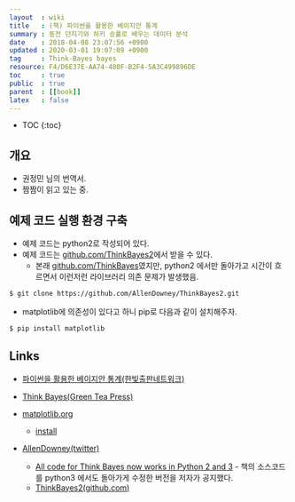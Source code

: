 ```yaml
---
layout  : wiki
title   : (책) 파이썬을 활용한 베이지안 통계
summary : 동전 던지기와 하키 승률로 배우는 데이터 분석
date    : 2018-04-08 23:07:56 +0900
updated : 2020-03-01 19:07:09 +0900
tag     : Think-Bayes bayes
resource: F4/D6E37E-AA74-480F-B2F4-5A3C499896DE
toc     : true
public  : true
parent  : [[book]]
latex   : false
---
```

* TOC
{:toc}

## 개요

* 권정민 님의 번역서.
* 짬짬이 읽고 있는 중.

## 예제 코드 실행 환경 구축


* 예제 코드는 python2로 작성되어 있다.
* 예제 코드는 [github.com/ThinkBayes2](https://github.com/AllenDowney/ThinkBayes2 )에서 받을 수 있다.
    * 본래 [github.com/ThinkBayes](https://github.com/AllenDowney/ThinkBayes )였지만, python2 에서만 돌아가고 시간이 흐르면서 이런저런 라이브러리 의존 문제가 발생했음.

```bash
$ git clone https://github.com/AllenDowney/ThinkBayes2.git
```

* matplotlib에 의존성이 있다고 하니 pip로 다음과 같이 설치해주자.

```bash
$ pip install matplotlib
```

## Links

* [파이썬을 활용한 베이지안 통계(한빛출판네트워크)](http://www.hanbit.co.kr/store/books/look.php?p_code=B7186764823 )
* [Think Bayes(Green Tea Press)](http://greenteapress.com/wp/think-bayes/ )
* [matplotlib.org](https://matplotlib.org/ )
    * [install](https://matplotlib.org/users/installing.html )

* [AllenDowney(twitter)](https://twitter.com/AllenDowney )
    * [All code for Think Bayes now works in Python 2 and 3](https://twitter.com/allendowney/status/504349795407118336 ) - 책의 소스코드를 python3 에서도 돌아가게 수정한 버전을 저자가 공지했다.
    * [ThinkBayes2(github.com)](https://github.com/AllenDowney/ThinkBayes2 )
